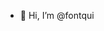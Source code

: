 - 👋 Hi, I’m @fontqui


<!---
fontqui/fontqui is a ✨ special ✨ repository because its `README.md` (this file) appears on your GitHub profile.
You can click the Preview link to take a look at your changes.
--->
